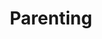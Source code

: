 ---
title: Parenting
crosslinks:
- AskReddit
- vegan
- daddit
- nosurf
- xkcd
- TwoXChromosomes
- legaladvice
- relationships
- sleeptrain
- IAmA
- explainlikeimfive
- polyamory
- sex
- AskEurope
- autism
- askscience
- AskWomen
- AskMen
- AdoptiveParents
- The_Donald
---